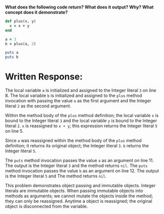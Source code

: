 **What does the following code return? What does it output? Why? What concept does it demonstrate?**

```ruby
def plus(x, y)
  x = x + y
end

a = 3
b = plus(a, 2)

puts a
puts b
```
# Written Response:

The local variable `a` is initialized and assigned to the Integer literal `3` on line 8. The local variable `b` is initialized and assigned to the `plus` method invocation with passing the value `a` as the first argument and the Integer literal `2` as the second argument.

Within the method body of the `plus` method definition; the local variable `x` is bound to the Integer literal `3` and the local variable `y` is bound to the Integer literal `2`.
`x` is reassigned to `x + y`; this expression returns the Integer literal `5` on line 5.

Since `a` was reassigned within the method body of the `plus` method definition; it returns its original object; the Integer literal `3`.
`b` returns the Integer literal `5`.

The `puts` method invocation passes the value `a` as an argument on line 11. The output is the Integer literal `3` and the method returns `nil`.
The `puts` method invocation passes the value `b` as an argument on line 12. The output is the Integer literal `5` and The method returns `nil`.

This problem demonstrates object passing and immutable objects. Integer literals are immutable objects. When passing immutable objects into methods as arguments; we cannot mutate the objects inside the method; they can only be reassigned. Anytime a object is reassigned; the original object is disconnected from the variable.